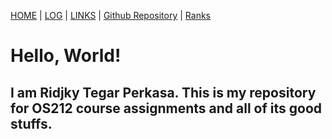 [HOME](.) | [LOG](TXT/mylog.txt) | [LINKS](LINKS/) | [Github Repository](https://github.com/ridjkytgr/os212) | [Ranks](TXT/myrank.txt)

# Hello, World!

## I am Ridjky Tegar Perkasa. This is my repository for OS212 course assignments and all of its good stuffs.
